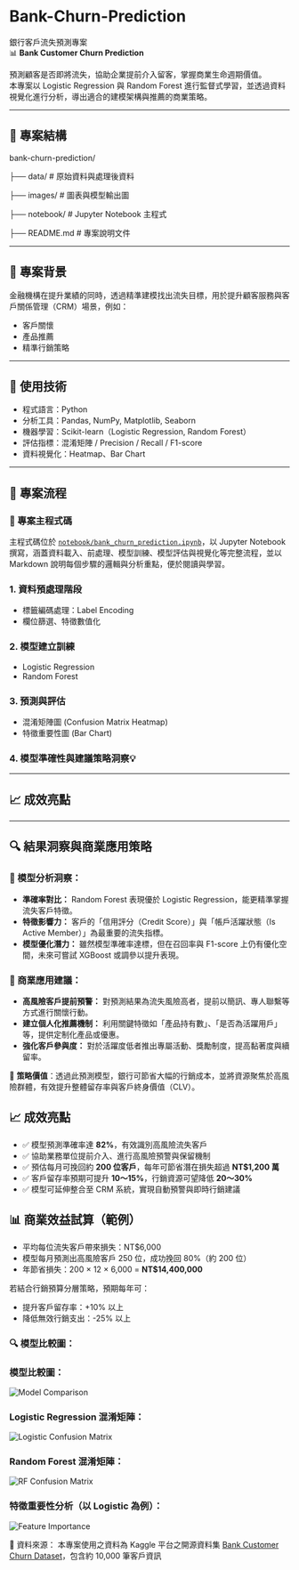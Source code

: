 # Bank-Churn-Prediction  
銀行客戶流失預測專案  
📊 **Bank Customer Churn Prediction**

預測顧客是否即將流失，協助企業提前介入留客，掌握商業生命週期價值。  
本專案以 Logistic Regression 與 Random Forest 進行監督式學習，並透過資料視覺化進行分析，導出適合的建模架構與推薦的商業策略。

---

## 📁 專案結構

bank-churn-prediction/

├── data/ # 原始資料與處理後資料

├── images/ # 圖表與模型輸出圖

├── notebook/ # Jupyter Notebook 主程式

├── README.md # 專案說明文件

---

## 📌 專案背景

金融機構在提升業績的同時，透過精準建模找出流失目標，用於提升顧客服務與客戶關係管理（CRM）場景，例如：

- 客戶關懷
- 產品推薦
- 精準行銷策略

---

## 🧠 使用技術

- 程式語言：Python  
- 分析工具：Pandas, NumPy, Matplotlib, Seaborn  
- 機器學習：Scikit-learn（Logistic Regression, Random Forest）  
- 評估指標：混淆矩陣 / Precision / Recall / F1-score  
- 資料視覺化：Heatmap、Bar Chart  

---

## 🔁 專案流程

### 📓 專案主程式碼  
主程式碼位於 [`notebook/bank_churn_prediction.ipynb`](notebook/bank_churn_prediction.ipynb)，以 Jupyter Notebook 撰寫，涵蓋資料載入、前處理、模型訓練、模型評估與視覺化等完整流程，並以 Markdown 說明每個步驟的邏輯與分析重點，便於閱讀與學習。

### 1. 資料預處理階段  
- 標籤編碼處理：Label Encoding  
- 欄位篩選、特徵數值化  

### 2. 模型建立訓練  
- Logistic Regression  
- Random Forest  

### 3. 預測與評估  
- 混淆矩陣圖 (Confusion Matrix Heatmap)  
- 特徵重要性圖 (Bar Chart)  

### 4. 模型準確性與建議策略洞察💡

---

## 📈 成效亮點

---

## 🔍 結果洞察與商業應用策略

### 📌 模型分析洞察：
- **準確率對比：** Random Forest 表現優於 Logistic Regression，能更精準掌握流失客戶特徵。
- **特徵影響力：** 客戶的「信用評分（Credit Score）」與「帳戶活躍狀態（Is Active Member）」為最重要的流失指標。
- **模型優化潛力：** 雖然模型準確率達標，但在召回率與 F1-score 上仍有優化空間，未來可嘗試 XGBoost 或調參以提升表現。

### 💼 商業應用建議：
- **高風險客戶提前預警：** 對預測結果為流失風險高者，提前以簡訊、專人聯繫等方式進行關懷行動。
- **建立個人化推薦機制：** 利用關鍵特徵如「產品持有數」、「是否為活躍用戶」等，提供定制化產品或優惠。
- **強化客戶參與度：** 對於活躍度低者推出專屬活動、獎勵制度，提高黏著度與續留率。

📣 **策略價值**：透過此預測模型，銀行可節省大幅的行銷成本，並將資源聚焦於高風險群體，有效提升整體留存率與客戶終身價值（CLV）。

## 📈 成效亮點

- ✅ 模型預測準確率達 **82%**，有效識別高風險流失客戶
- ✅ 協助業務單位提前介入、進行高風險預警與保留機制
- ✅ 預估每月可挽回約 **200 位客戶**，每年可節省潛在損失超過 **NT$1,200 萬**
- ✅ 客戶留存率預期可提升 **10～15%**，行銷資源可望降低 **20～30%**
- ✅ 模型可延伸整合至 CRM 系統，實現自動預警與即時行銷建議

   
## 📊 商業效益試算（範例）

- 平均每位流失客戶帶來損失：NT$6,000
- 模型每月預測出高風險客戶 250 位，成功挽回 80%（約 200 位）
- 年節省損失：200 × 12 × 6,000 = **NT$14,400,000**

若結合行銷預算分層策略，預期每年可：
- 提升客戶留存率：+10% 以上
- 降低無效行銷支出：-25% 以上


### 🔍 模型比較圖：
### 模型比較圖：
![Model Comparison](model_comparison.png)

### Logistic Regression 混淆矩陣：
![Logistic Confusion Matrix](confusion_logistic.png)

### Random Forest 混淆矩陣：
![RF Confusion Matrix](confusion_rf.png)

### 特徵重要性分析（以 Logistic 為例）：
![Feature Importance](feature_importance_logistic.png)


📁 資料來源：
本專案使用之資料為 Kaggle 平台之開源資料集 [Bank Customer Churn Dataset](https://www.kaggle.com/datasets/gauravtopre/bank-customer-churn-dataset)，包含約 10,000 筆客戶資訊
